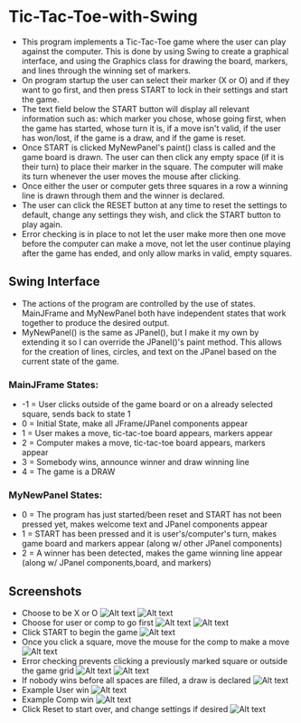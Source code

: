 # Tic-Tac-Toe-with-Swing
* This program implements a Tic-Tac-Toe game where the user can play against the computer. This is done by using Swing to create a graphical interface, and using the Graphics class for drawing the board, markers, and lines through the winning set of markers. 
* On program startup the user can select their marker (X or O) and if they want to go first, and then press START to lock in their settings and start the game. 
* The text field below the START button will display all relevant information such as: which marker you chose, whose going first, when the game has started, whose turn it is, if a move isn't valid, if the user has won/lost, if the game is a draw, and if the game is reset. 
* Once START is clicked MyNewPanel's paint() class is called and the game board is drawn. The user can then click any empty space (if it is their turn) to place their marker in the square. The computer will make its turn whenever the user moves the mouse after clicking. 
* Once either the user or computer gets three squares in a row a winning line is drawn through them and the winner is declared. 
* The user can click the RESET button at any time to reset the settings to default, change any settings they wish, and click the START button to play again. 
* Error checking is in place to not let the user make more then one move before the computer can make a move, not let the user continue playing after the game has ended, and only allow marks in valid, empty squares.
## Swing Interface
* The actions of the program are controlled by the use of states. MainJFrame and MyNewPanel both have independent states that work together to produce the desired output. 
* MyNewPanel() is the same as JPanel(), but I make it my own by extending it so I can override the JPanel()'s paint method. This allows for the creation of lines, circles, and text on the JPanel based on the current state of the game.
### MainJFrame States:
* -1 = User clicks outside of the game board or on a already selected square, sends back to state 1
* 0 = Initial State, make all JFrame/JPanel components appear
* 1 = User makes a move, tic-tac-toe board appears, markers appear
* 2 = Computer makes a move, tic-tac-toe board appears, markers appear
* 3 = Somebody wins, announce winner and draw winning line
* 4 = The game is a DRAW
### MyNewPanel States: 
* 0 = The program has just started/been reset and START has not been pressed yet, makes welcome text and JPanel components appear
* 1 = START has been pressed and it is user's/computer's turn, makes game board and markers appear (along w/ other JPanel components)
* 2 = A winner has been detected, makes the game winning line appear (along w/ JPanel components,board, and markers)
## Screenshots
* Choose to be X or O
![Alt text](/screenshots/sc1.png?raw=true "sc1")
![Alt text](/screenshots/sc2.png?raw=true "sc2")
* Choose for user or comp to go first
![Alt text](/screenshots/sc3.png?raw=true "sc3")
![Alt text](/screenshots/sc4.png?raw=true "sc4")
* Click START to begin the game
![Alt text](/screenshots/sc5.png?raw=true "sc5")
* Once you click a square, move the mouse for the comp to make a move
![Alt text](/screenshots/sc6.png?raw=true "sc6")
* Error checking prevents clicking a previously marked square or outside the game grid
![Alt text](/screenshots/err1.png?raw=true "err1")
![Alt text](/screenshots/err2.png?raw=true "err2")
* If nobody wins before all spaces are filled, a draw is declared
![Alt text](/screenshots/sc7.png?raw=true "sc7")
* Example User win
![Alt text](/screenshots/sc8.png?raw=true "sc8")
* Example Comp win
![Alt text](/screenshots/sc9.png?raw=true "sc9")
* Click Reset to start over, and change settings if desired
![Alt text](/screenshots/sc10.png?raw=true "sc10")